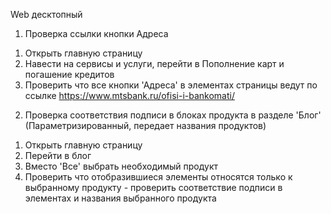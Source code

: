 Web десктопный
1) Проверка ссылки кнопки Адреса
1.  Открыть главную страницу
2.  Навести на сервисы и услуги, перейти в Пополнение карт и погашение кредитов
3.  Проверить что все кнопки 'Адреса' в элементах страницы ведут по ссылке https://www.mtsbank.ru/ofisi-i-bankomati/

2) Проверка соответствия подписи в блоках продукта в разделе 'Блог' (Параметризированный, передает названия продуктов)
1.  Открыть главную страницу
2.  Перейти в блог
3.  Вместо 'Все' выбрать необходимый продукт
4.  Проверить что отобразившиеся элементы относятся только к выбранному продукту - проверить соответствие подписи в элементах и названия выбранного продукта
